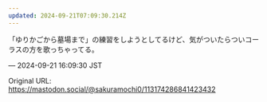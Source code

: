```yaml
---
updated: 2024-09-21T07:09:30.214Z
---
```


<p>「ゆりかごから墓場まで」の練習をしようとしてるけど、気がついたらついコーラスの方を歌っちゃってる。</p>

&mdash; 2024-09-21 16:09:30 JST

Original URL: https://mastodon.social/@sakuramochi0/113174286841423432
